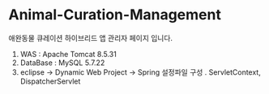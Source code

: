 # Animal-Curation-Management


애완동물 큐레이션 하이브리드 앱 관리자 페이지 입니다.

1. WAS : Apache Tomcat 8.5.31
2. DataBase : MySQL 5.7.22
3. eclipse -> Dynamic Web Project -> Spring 설정파일 구성
. ServletContext, DispatcherServlet
